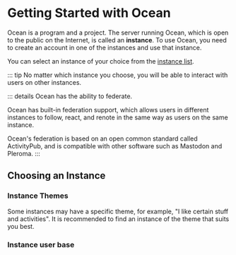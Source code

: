 # Getting Started with Ocean
Ocean is a program and a project.
The server running Ocean, which is open to the public on the Internet, is called an **instance**.
To use Ocean, you need to create an account in one of the instances and use that instance.

You can select an instance of your choice from the [instance list](../instances.md).

::: tip
No matter which instance you choose, you will be able to interact with users on other instances.

::: details
Ocean has the ability to federate.

Ocean has built-in federation support, which allows users in different instances to follow, react, and renote in the same way as users on the same instance.

Ocean's federation is based on an open common standard called ActivityPub, and is compatible with other software such as Mastodon and Pleroma.
:::

## Choosing an Instance
### Instance Themes
Some instances may have a specific theme, for example, "I like certain stuff and activities".
It is recommended to find an instance of the theme that suits you best.

### Instance user base

